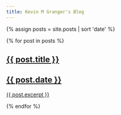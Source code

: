 ```yaml
---
title: Kevin M Granger's Blog
---
```


{% assign posts = site.posts | sort 'date' %}

{% for post in posts %}

<section><a href="{{ post.url }}">
<h1>{{ post.title }}</h1>
<h2>{{ post.date }}</h2>
<p>{{ post.excerpt }}</p>
</a>
</section>

{% endfor %}
